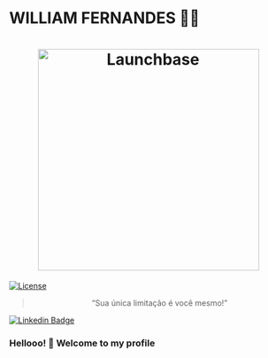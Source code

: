 

<!--### Hi there 👋
**williamfernands/williamfernands** is a ✨ _special_ ✨ repository because its `README.md` (this file) appears on your GitHub profile.

Here are some ideas to get you started:

- 🔭 I’m currently working on ...
- 🌱 I’m currently learning ...
- 👯 I’m looking to collaborate on ...
- 🤔 I’m looking for help with ...
- 💬 Ask me about ...
- 📫 How to reach me: ...
- 😄 Pronouns: ...
- ⚡ Fun fact: ...
-->

# WILLIAM FERNANDES :man_technologist:
<h1 align="center">
    <img alt="Launchbase" src="https://storage.googleapis.com/golden-wind/bootcamp-launchbase/logo.png" width="400px" />
</h1>
<a align="center">
<a href="LICENSE" >
    <img alt="License" src="https://img.shields.io/badge/license-MIT-%23F8952D">
  </a>

<blockquote align="center">“Sua única limitação é você mesmo!”</blockquote>

[![Linkedin Badge](https://img.shields.io/badge/-LinkedIn-blue?style=flat-square&logo=Linkedin&logoColor=white&link=https://www.linkedin.com/in/williamfernandes97861a1ab/)](https://www.linkedin.com/in/williamfernandes97861a1ab/)

### Hellooo! 👋 Welcome to my profile

